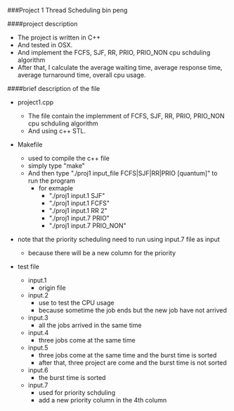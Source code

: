 ###Project 1 Thread Scheduling
	bin peng

####project description
- The project is written in C++
- And tested in OSX.
- And implement the FCFS, SJF, RR, PRIO, PRIO_NON cpu schduling algorithm
- After that, I calculate the average waiting time, average response time, average turnaround time, overall cpu usage.

####brief description of the file
- project1.cpp
	- The file contain the implemment of FCFS, SJF, RR, PRIO, PRIO_NON cpu schduling algorithm
	- And using c++ STL.
- Makefile
	- used to compile the c++ file
	- simply type "make"
	- And then type "./proj1 input_file FCFS|SJF|RR|PRIO [quantum]" to run the program
		- for exmaple
			- "./proj1 input.1 SJF"
			- "./proj1 input.1 FCFS"
			- "./proj1 input.1 RR 2"
			- "./proj1 input.7 PRIO"
			- "./proj1 input.7 PRIO_NON"
- note that the priority scheduling need to run using input.7 file as input
	- because there will be a new column for the priority

- test file
	- input.1
		- origin file
	- input.2
		- use to test the CPU usage
		- because sometime the job ends but the new job have not arrived
	- input.3
		- all the jobs arrived in the same time
	- input.4
		- three jobs come at the same time
	- input.5
		- three jobs come at the same time and the burst time is sorted
		- after that, three project are come and the burst time is not sorted
	- input.6
		- the burst time is sorted
	- input.7
		- used for priority schduling
		- add a new priority column in the 4th column
